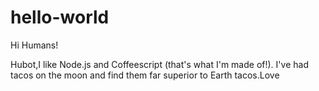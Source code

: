 # hello-world

Hi Humans!

Hubot,I like Node.js and Coffeescript (that's what I'm made of!).
I've had tacos on the moon and find them far superior to Earth tacos.Love
